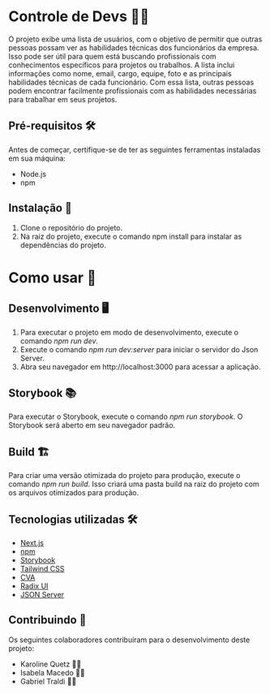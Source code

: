 # Controle de Devs 👩‍💻

O projeto exibe uma lista de usuários, com o objetivo de permitir que outras pessoas possam ver as habilidades técnicas dos funcionários da empresa. Isso pode ser útil para quem está buscando profissionais com conhecimentos específicos para projetos ou trabalhos. A lista inclui informações como nome, email, cargo, equipe, foto e as principais habilidades técnicas de cada funcionário. Com essa lista, outras pessoas podem encontrar facilmente profissionais com as habilidades necessárias para trabalhar em seus projetos.

## Pré-requisitos 🛠️

Antes de começar, certifique-se de ter as seguintes ferramentas instaladas em sua máquina:

- Node.js
- npm

## Instalação 🚀

1. Clone o repositório do projeto.
2. Na raiz do projeto, execute o comando npm install para instalar as dependências do projeto.

# Como usar 🤔

## Desenvolvimento 🖥️

1. Para executar o projeto em modo de desenvolvimento, execute o comando _npm run dev_.
2. Execute o comando _npm run dev:server_ para iniciar o servidor do Json Server.
3. Abra seu navegador em http://localhost:3000 para acessar a aplicação.

## Storybook 📚

Para executar o Storybook, execute o comando _npm run storybook_. O Storybook será aberto em seu navegador padrão.

## Build 🏗️

Para criar uma versão otimizada do projeto para produção, execute o comando _npm run build_. Isso criará uma pasta build na raiz do projeto com os arquivos otimizados para produção.

## Tecnologias utilizadas 🛠️

- [Next.js](https://nextjs.org/)
- [npm](https://www.npmjs.com/)
- [Storybook](https://storybook.js.org/)
- [Tailwind CSS](https://tailwindcss.com/)
- [CVA](https://cva.style/docs/getting-started)
- [Radix UI](https://radix-ui.com/)
- [JSON Server](https://github.com/typicode/json-server)

## Contribuindo 👥

Os seguintes colaboradores contribuíram para o desenvolvimento deste projeto:

- Karoline Quetz 👩‍💻
- Isabela Macedo 👩‍💻
- Gabriel Traldi 👨‍💻
